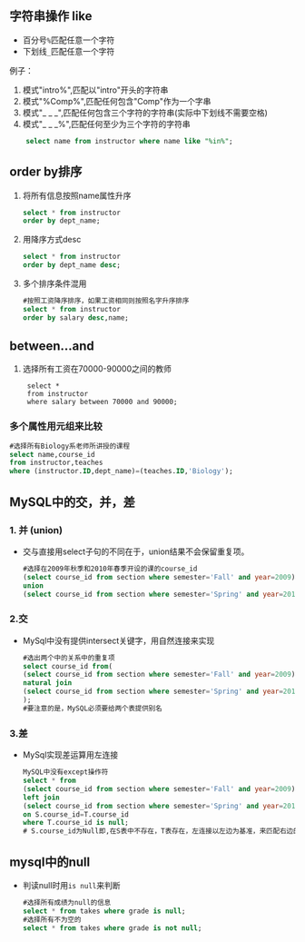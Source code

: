 ## 字符串操作 like

* 百分号`%`匹配任意一个字符
* 下划线`_`匹配任意一个字符  


例子：
1. 模式"intro%",匹配以"intro"开头的字符串
2. 模式"%Comp%",匹配任何包含"Comp"作为一个字串
3. 模式"_ _ _",匹配任何包含三个字符的字符串(实际中下划线不需要空格)
4. 模式"_ _ _%",匹配任何至少为三个字符的字符串   

```sql
    select name from instructor where name like "%in%";
```
## order by排序
1. 将所有信息按照name属性升序        
    ```sql
    select * from instructor
    order by dept_name;
    ```

2. 用降序方式desc

    ```sql
    select * from instructor
    order by dept_name desc;
    ```

3. 多个排序条件混用

    ```sql
    #按照工资降序排序，如果工资相同则按照名字升序排序
    select * from instructor
    order by salary desc,name;
    ```
## between...and
1. 选择所有工资在70000-90000之间的教师

        select *
        from instructor
        where salary between 70000 and 90000;

### 多个属性用元组来比较

```sql
#选择所有Biology系老师所讲授的课程
select name,course_id
from instructor,teaches
where (instructor.ID,dept_name)=(teaches.ID,'Biology');
```

## MySQL中的交，并，差

### 1. 并 (union)

* 交与直接用select子句的不同在于，union结果不会保留重复项。

    ```sql
    #选择在2009年秋季和2010年春季开设的课的course_id
    (select course_id from section where semester='Fall' and year=2009)
    union
    (select course_id from section where semester='Spring' and year=2010)
    ```



### 2.交

* MySql中没有提供intersect关键字，用自然连接来实现
    ```sql
    #选出两个中的关系中的重复项
    select course_id from(
    (select course_id from section where semester='Fall' and year=2009) as T
    natural join
    (select course_id from section where semester='Spring' and year=2010) as G
    );
    #要注意的是，MySQL必须要给两个表提供别名
    ```

### 3.差

* MySql实现差运算用左连接
    ```sql
    MySQL中没有except操作符
    select * from
    (select course_id from section where semester='Fall' and year=2009) as S
    left join
    (select course_id from section where semester='Spring' and year=2010) as T
    on S.course_id=T.course_id
    where T.course_id is null;
    # S.course_id为Null即,在S表中不存在，T表存在，左连接以左边为基准，来匹配右边的选择,on连接返回左边匹配的所有的项目
    ```

## mysql中的null

* 判读null时用`is null`来判断

  ```sql
  #选择所有成绩为null的信息
  select * from takes where grade is null;
  #选择所有不为空的
  select * from takes where grade is not null;
  ```
